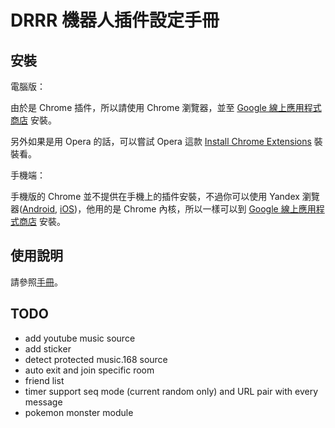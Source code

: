 # DRRR 機器人插件設定手冊

## 安裝

電腦版：

由於是 Chrome 插件，所以請使用 Chrome 瀏覽器，並至 [Google 線上應用程式商店](https://chrome.google.com/webstore/detail/drrr-chatbot-extension/fkmpnkcjocenkliehpdhlfbmdmdnokgm) 安裝。

另外如果是用 Opera 的話，可以嘗試 Opera 這款 [Install Chrome Extensions](https://addons.opera.com/zh-tw/extensions/details/install-chrome-extensions/) 裝裝看。

手機端：

手機版的 Chrome 並不提供在手機上的插件安裝，不過你可以使用 Yandex 瀏覽器([Android](https://play.google.com/store/apps/details?id=ru.yandex.searchplugin&hl=en_US), [iOS](https://apps.apple.com/tw/app/yandex-browser/id483693909))，他用的是 Chrome 內核，所以一樣可以到 [Google 線上應用程式商店](https://chrome.google.com/webstore/detail/drrr-chatbot-extension/fkmpnkcjocenkliehpdhlfbmdmdnokgm) 安裝。

## 使用說明

請參照[手冊](https://nobodyzxc.github.io/drrr-botext-manual/)。

## TODO

- add youtube music source
- add sticker
- detect protected music.168 source
- auto exit and join specific room
- friend list
- timer support seq mode (current random only) and URL pair with every message
- pokemon monster module 
